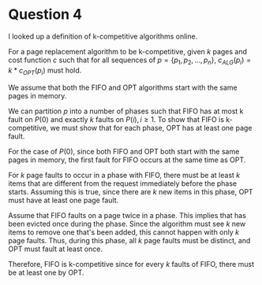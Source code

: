 # Question 4

I looked up a definition of k-competitive algorithms online.

For a page replacement algorithm to be k-competitive, given $k$ pages and cost
function $c$ such that for all sequences of $p=\{p_1,p_2,\ldots, p_n\}$,
$c_{ALG}(p_i) = k*c_{OPT}(p_i)$ must hold.

We assume that both the FIFO and OPT algorithms start with the same pages in
memory.

We can partition $p$ into a number of phases such that FIFO has at most k fault
on $P(0)$ and exactly $k$ faults on $P(i), i\geq 1$. To show that FIFO is
k-competitive, we must show that for each phase, OPT has at least one page
fault.

For the case of $P(0)$, since both FIFO and OPT both start with the same pages
in memory, the first fault for FIFO occurs at the same time as OPT.

For $k$ page faults to occur in a phase with FIFO, there must be at least $k$
items that are different from the request immediately before the phase starts.
Assuming this is true, since there are $k$ new items in this phase, OPT must
have at least one page fault.

Assume that FIFO faults on a page twice in a phase. This implies that has been
evicted once during the phase. Since the algorithm must see $k$ new items to
remove one that's been added, this cannot happen with only $k$ page faults.
Thus, during this phase, all $k$ page faults must be distinct, and OPT must
fault at least once.

Therefore, FIFO is k-competitive since for every $k$ faults of FIFO, there must
be at least one by OPT.
